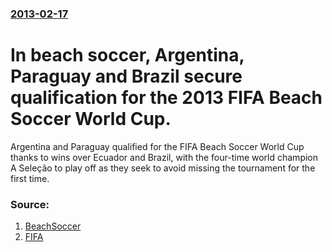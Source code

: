 ### [2013-02-17](/news/2013/02/17/index.md)

# In beach soccer, Argentina, Paraguay and Brazil secure qualification for the 2013 FIFA Beach Soccer World Cup. 

Argentina and Paraguay qualified for the FIFA Beach Soccer World Cup thanks to wins over Ecuador and Brazil, with the four-time world champion A Seleção to play off as they seek to avoid missing the tournament for the first time.


### Source:

1. [BeachSoccer](http://www.beachsoccer.com/news/630)
2. [FIFA](http://www.fifa.com/beachsoccerworldcup/news/newsid=2013801/index.html)
